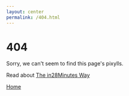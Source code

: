 ```yaml
---
layout: center
permalink: /404.html
---
```


# 404

Sorry, we can't seem to find this page's pixylls.

Read about <a href="https://github.com/in28minutes/in28minutes-initiatives/tree/master/The-in28Minutes-Way">The in28Minutes Way</a>

<div class="mt3">
  <a href="{{ site.baseurl }}/" class="button button-blue button-big">Home</a>
</div>
